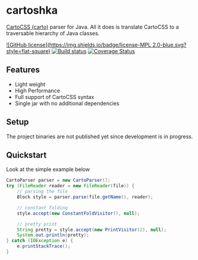 # cartoshka

[CartoCSS (carto)](https://github.com/mapbox/carto) parser for Java. All it does is translate CartoCSS to a traversable hierarchy of Java classes.

[![GitHub license](https://img.shields.io/badge/license-MPL 2.0-blue.svg?style=flat-square)](LICENSE)
[![Build status](https://travis-ci.org/2gis/cartoshka.svg?branch=master)](https://travis-ci.org/2gis/cartoshka)
[![Coverage Status](https://coveralls.io/repos/2gis/cartoshka/badge.svg?branch=master&service=github)](https://coveralls.io/github/2gis/cartoshka?branch=master)

## Features

*   Light weight
*   High Performance
*   Full support of CartoCSS syntax
*   Single jar with no additional dependencies

## Setup

The project binaries are not published yet since development is in progress.

## Quickstart
Look at the simple example below
```Java
CartoParser parser = new CartoParser();
try (FileReader reader = new FileReader(file)) {
    // parsing the file
    Block style = parser.parse(file.getName(), reader);

    // constant folding
    style.accept(new ConstantFoldVisitor(), null);

    // pretty print
    String pretty = style.accept(new PrintVisitor(2), null);
    System.out.println(pretty);
} catch (IOException e) {
    e.printStackTrace();
}
```
